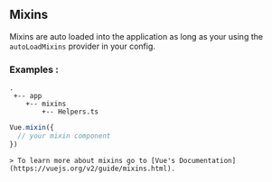## Mixins

Mixins are auto loaded into the application as long as your using the `autoLoadMixins` provider in your config.

### Examples :

    .
     +-- app
        +-- mixins
            +-- Helpers.ts

```js
Vue.mixin({
  // your mixin component
})
```

    > To learn more about mixins go to [Vue's Documentation](https://vuejs.org/v2/guide/mixins.html).
